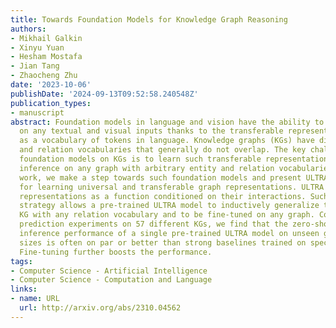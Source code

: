 ```yaml
---
title: Towards Foundation Models for Knowledge Graph Reasoning
authors:
- Mikhail Galkin
- Xinyu Yuan
- Hesham Mostafa
- Jian Tang
- Zhaocheng Zhu
date: '2023-10-06'
publishDate: '2024-09-13T09:52:58.240548Z'
publication_types:
- manuscript
abstract: Foundation models in language and vision have the ability to run inference
  on any textual and visual inputs thanks to the transferable representations such
  as a vocabulary of tokens in language. Knowledge graphs (KGs) have different entity
  and relation vocabularies that generally do not overlap. The key challenge of designing
  foundation models on KGs is to learn such transferable representations that enable
  inference on any graph with arbitrary entity and relation vocabularies. In this
  work, we make a step towards such foundation models and present ULTRA, an approach
  for learning universal and transferable graph representations. ULTRA builds relational
  representations as a function conditioned on their interactions. Such a conditioning
  strategy allows a pre-trained ULTRA model to inductively generalize to any unseen
  KG with any relation vocabulary and to be fine-tuned on any graph. Conducting link
  prediction experiments on 57 different KGs, we find that the zero-shot inductive
  inference performance of a single pre-trained ULTRA model on unseen graphs of various
  sizes is often on par or better than strong baselines trained on specific graphs.
  Fine-tuning further boosts the performance.
tags:
- Computer Science - Artificial Intelligence
- Computer Science - Computation and Language
links:
- name: URL
  url: http://arxiv.org/abs/2310.04562
---
```

